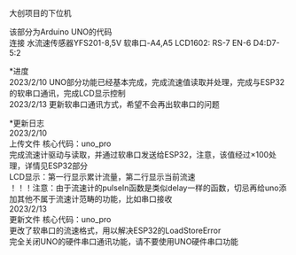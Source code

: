 大创项目的下位机

该部分为Arduino UNO的代码  
连接  水流速传感器YFS201-8,5V   软串口-A4,A5   LCD1602: RS-7 EN-6 D4:D7-5:2

*进度  
2023/2/10  UNO部分功能已经基本完成，完成流速值读取并处理，完成与ESP32的软串口通讯，完成LCD显示控制  
2023/2/13  更新软串口通讯方式，希望不会再出软串口的问题  

*更新日志  
2023/2/10  
上传文件  核心代码：uno_pro  
完成流速计驱动与读取，并通过软串口发送给ESP32，注意，该值经过×100处理，详情见ESP32部分  
LCD显示：第一行显示累计流量，第二行显示当前流速  
！！！注意：由于流速计的pulseIn函数是类似delay一样的函数，切忌再给uno添加其他不属于流速计范畴的功能，比如串口接收  
2023/2/13  
更新文件  核心代码：uno_pro  
更改了软串口的流速格式，用以解决ESP32的LoadStoreError  
完全关闭UNO的硬件串口通讯功能，请不要使用UNO硬件串口功能  

